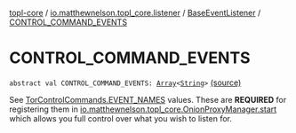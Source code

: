 [topl-core](../../index.md) / [io.matthewnelson.topl_core.listener](../index.md) / [BaseEventListener](index.md) / [CONTROL_COMMAND_EVENTS](./-c-o-n-t-r-o-l_-c-o-m-m-a-n-d_-e-v-e-n-t-s.md)

# CONTROL_COMMAND_EVENTS

`abstract val CONTROL_COMMAND_EVENTS: `[`Array`](https://kotlinlang.org/api/latest/jvm/stdlib/kotlin/-array/index.html)`<`[`String`](https://kotlinlang.org/api/latest/jvm/stdlib/kotlin/-string/index.html)`>` [(source)](https://github.com/05nelsonm/TorOnionProxyLibrary-Android/blob/master/topl-core/src/main/java/io/matthewnelson/topl_core/listener/BaseEventListener.kt#L51)

See [TorControlCommands.EVENT_NAMES](#) values. These are **REQUIRED**
for registering them in [io.matthewnelson.topl_core.OnionProxyManager.start](../../io.matthewnelson.topl_core/-onion-proxy-manager/start.md)
which allows you full control over what you wish to listen for.

